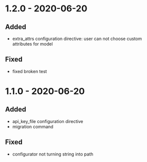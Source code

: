 # 1.2.0 - 2020-06-20
## Added
- extra_attrs configuration directive: user can not choose custom attributes for model
## Fixed
- fixed broken test

# 1.1.0 - 2020-06-20
## Added
- api_key_file configuration directive
- migration command
## Fixed
- configurator not turning string into path
